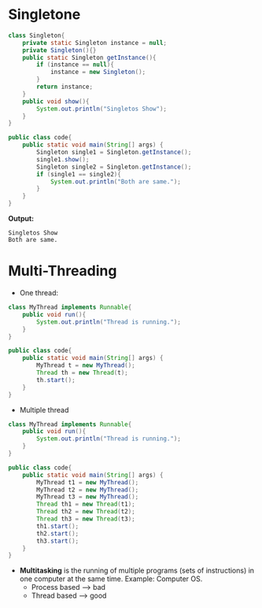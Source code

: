# Singletone
```java
class Singleton{
    private static Singleton instance = null;
    private Singleton(){}
    public static Singleton getInstance(){
        if (instance == null){
            instance = new Singleton();
        }
        return instance;
    }
    public void show(){
        System.out.println("Singletos Show");
    }
}

public class code{
    public static void main(String[] args) {
        Singleton single1 = Singleton.getInstance();
        single1.show();
        Singleton single2 = Singleton.getInstance();
        if (single1 == single2){
            System.out.println("Both are same.");
        }
    }
}
```
**Output:**
```
Singletos Show
Both are same.
```

# Multi-Threading 
- One thread:
```java
class MyThread implements Runnable{
    public void run(){
        System.out.println("Thread is running.");
    }
}

public class code{
    public static void main(String[] args) {
        MyThread t = new MyThread();
        Thread th = new Thread(t);
        th.start();
    }
}
```
- Multiple thread
```java
class MyThread implements Runnable{
    public void run(){
        System.out.println("Thread is running.");
    }
}

public class code{
    public static void main(String[] args) {
        MyThread t1 = new MyThread();
        MyThread t2 = new MyThread();
        MyThread t3 = new MyThread();
        Thread th1 = new Thread(t1);
        Thread th2 = new Thread(t2);
        Thread th3 = new Thread(t3);
        th1.start();
        th2.start();
        th3.start();
    }
}
```


- **Multitasking** is the running of multiple programs (sets of instructions) in one computer at the same time. Example: Computer OS.
	- Process based --> bad
	- Thread based --> good